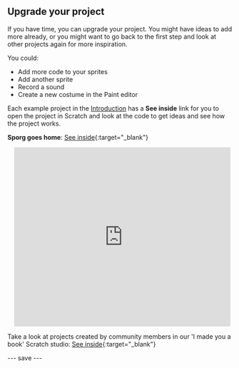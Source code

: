 ## Upgrade your project

If you have time, you can upgrade your project. You might have ideas to add more already, or you might want to go back to the first step and look at other projects again for more inspiration.

You could:
- Add more code to your sprites
- Add another sprite
- Record a sound 
- Create a new costume in the Paint editor

Each example project in the [Introduction](.) has a **See inside** link for you to open the project in Scratch and look at the code to get ideas and see how the project works.

**Sporg goes home**: [See inside](https://scratch.mit.edu/projects/499498152/editor){:target="_blank"}
<div class="scratch-preview" style="margin-left: 15px;">
  <iframe allowtransparency="true" width="485" height="402" src="https://scratch.mit.edu/projects/embed/499498152/?autostart=false" frameborder="0"></iframe>
</div>

Take a look at projects created by community members in our 'I made you a book' Scratch studio: [See inside](https://scratch.mit.edu/studios/29092393/){:target="_blank"}

--- save ---

